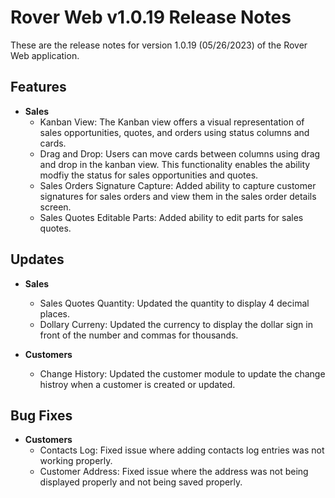 # Rover Web v1.0.19 Release Notes

<badge text= "Version 1.0.19" vertical="middle" />

<PageHeader />

These are the release notes for version 1.0.19 (05/26/2023) of the Rover Web application.

## Features

- **Sales**
  - Kanban View: The Kanban view offers a visual representation of sales opportunities, quotes, and orders using status columns and cards.
  - Drag and Drop: Users can move cards between columns using drag and drop in the kanban view. This functionality enables the ability modfiy the status for sales opportunities and quotes.
  - Sales Orders Signature Capture: Added ability to capture customer signatures for sales orders and view them in the sales order details screen.
  - Sales Quotes Editable Parts: Added ability to edit parts for sales quotes.

## Updates

- **Sales**

  - Sales Quotes Quantity: Updated the quantity to display 4 decimal places.
  - Dollary Curreny: Updated the currency to display the dollar sign in front of the number and commas for thousands.

- **Customers**
  - Change History: Updated the customer module to update the change histroy when a customer is created or updated.

## Bug Fixes

- **Customers**
  - Contacts Log: Fixed issue where adding contacts log entries was not working properly.
  - Customer Address: Fixed issue where the address was not being displayed properly and not being saved properly.

<PageFooter />
